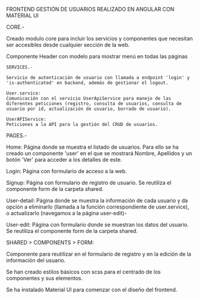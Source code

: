 FRONTEND GESTIÓN DE USUARIOS REALIZADO EN ANGULAR CON MATERIAL UI

CORE.-

Creado modulo core para incluir los servicios y componentes que necesitan ser accesibles desde cualquier sección de la web.

Componente Header con modelo para mostrar menú en todas las páginas

    SERVICES.-

    Servicio de autenticación de usuario con llamada a endpoint 'login' y 'is-authenticated' en backend, además de gestionar el logout.

    User.service:
    Comunicación con el servicio UserApiService para manejo de las diferentes peticiones (registro, consulta de usuarios, consulta de usuario por id, actualización de usuario, borrado de usuario).

    UserAPIService:
    Peticiones a la API para la gestión del CRUD de usuarios.

PAGES.-

Home:
Página donde se muestra el listado de usuarios. Para ello se ha creado un componente 'user' en el que se mostrará Nombre, Apellidos y un botón 'Ver' para acceder a los detalles de este.

Login:
Página con formulario de acceso a la web.

Signup:
Página con formulario de registro de usuario. Se reutiliza el componente form de la carpeta shared.

User-detail:
Página donde se muestra la información de cada usuario y da opción a eliminarlo (llamada a la función correspondiente de user.service), o actualizarlo (navegamos a la página user-edit)-

User-edit:
Página con formulario donde se muestran los datos del usuario. Se reutiliza el componente form de la carpeta shared.

SHARED > COMPONENTS > FORM:

Componente para reutilizar en el formulario de registro y en la edición de la información del usuario.

Se han creado estilos básicos con scss para el centrado de los componentes y sus elementos.

Se ha instalado Material UI para comenzar con el diseño del frontend.